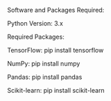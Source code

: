 Software and Packages Required:

Python Version: 3.x

Required Packages:

TensorFlow: pip install tensorflow

NumPy: pip install numpy

Pandas: pip install pandas

Scikit-learn: pip install scikit-learn
